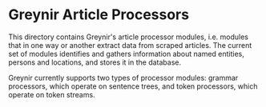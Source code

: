 # Greynir Article Processors

This directory contains Greynir's article processor modules, i.e. modules that in one way
or another extract data from scraped articles. The current set of modules identifies and
gathers information about named entities, persons and locations, and stores it in the database.

Greynir currently supports two types of processor modules: grammar processors, which
operate on sentence trees, and token processors, which operate on token streams.
